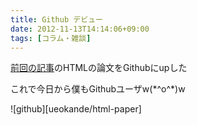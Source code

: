 ```yaml
---
title: Github デビュー
date: 2012-11-13T14:14:06+09:00
tags: [コラム・雑談]
---
```


[前回の記事](http://folioscope.hatenablog.jp/entry/2012/11/03/000848)のHTMLの論文をGithubにupした

これで今日から僕もGithubユーザw\(\*^o^\*\)w

![github][ueokande/html-paper]
